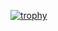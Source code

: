 [![trophy](https://github-profile-trophy.vercel.app/?username=TakumiMiyazawaAbel)](https://github.com/TakumiMiyazawaAbel/github-profile-trophy)

<!--
**TakumiMiyazawaAbel/TakumiMiyazawaAbel** is a ✨ _special_ ✨ repository because its `README.md` (this file) appears on your GitHub profile.

Here are some ideas to get you started:

- 🔭 I’m currently working on ...
- 🌱 I’m currently learning ...
- 👯 I’m looking to collaborate on ...
- 🤔 I’m looking for help with ...
- 💬 Ask me about ...
- 📫 How to reach me: ...
- 😄 Pronouns: ...
- ⚡ Fun fact: ...
-->
